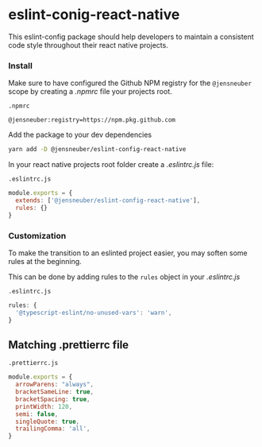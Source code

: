 # eslint-conig-react-native

This eslint-config package should help developers to maintain a consistent code style throughout their react native projects.

### Install
Make sure to have configured the Github NPM registry for the `@jensneuber` scope by creating a _.npmrc_ file your projects root.

`.npmrc`
```
@jensneuber:registry=https://npm.pkg.github.com
```

Add the package to your dev dependencies
```bash
yarn add -D @jensneuber/eslint-config-react-native
```

In your react native projects root folder
 create a _.eslintrc.js_ file:

`.eslintrc.js`
```js
module.exports = {
  extends: ['@jensneuber/eslint-config-react-native'],
  rules: {}
}
```

### Customization
To make the transition to an eslinted project easier, you may soften some rules at the beginning.

This can be done by adding rules to the `rules` object in your _.eslintrc.js_

`.eslintrc.js`
```js
rules: {
  '@typescript-eslint/no-unused-vars': 'warn',
}
```


## Matching .prettierrc file

`.prettierrc.js`
```javascript
module.exports = {
  arrowParens: "always",
  bracketSameLine: true,
  bracketSpacing: true,
  printWidth: 120,
  semi: false,
  singleQuote: true,
  trailingComma: 'all',
}
```